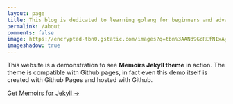 ```yaml
---
layout: page
title: This blog is dedicated to learning golang for beginners and advanced users.
permalink: /about
comments: false
image: https://encrypted-tbn0.gstatic.com/images?q=tbn%3AANd9GcREfNIxAyqSKci7lbYwLiR168UFrw3CoVvZ3g&usqp=CAU
imageshadow: true
---
```


This website is a demonstration to see **Memoirs Jekyll theme** in action. The theme is compatible with Github pages, in fact even this demo itself is created with Github Pages and hosted with Github. 

<a target="_blank" href="https://bootstrapstarter.com/bootstrap-templates/jekyll-theme-memoirs/" class="btn btn-dark"> Get Memoirs for Jekyll &rarr;</a>

